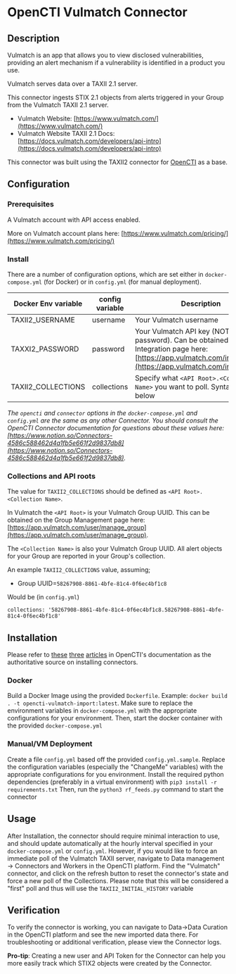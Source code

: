 # OpenCTI Vulmatch Connector

## Description

Vulmatch is an app that allows you to view disclosed vulnerabilities, providing an alert mechanism if a vulnerability is identified in a product you use.

Vulmatch serves data over a TAXII 2.1 server.

This connector ingests STIX 2.1 objects from alerts triggered in your Group from the Vulmatch TAXII 2.1 server.

* Vulmatch Website: [https://www.vulmatch.com/](https://www.vulmatch.com/)
* Vulmatch Website TAXII 2.1 Docs: [https://docs.vulmatch.com/developers/api-intro](https://docs.vulmatch.com/developers/api-intro)

This connector was built using the TAXII2 connector for [OpenCTI](https://github.com/OpenCTI-Platform/opencti) as a base.

## Configuration

### Prerequisites 

A Vulmatch account with API access enabled.

More on Vulmatch account plans here: [https://www.vulmatch.com/pricing/](https://www.vulmatch.com/pricing/)

### Install

There are a number of configuration options, which are set either in `docker-compose.yml` (for Docker) or in `config.yml` (for manual deployment).

| Docker Env variable | config variable | Description
| --------------------|-----------------|------------
| TAXII2_USERNAME     | username        | Your Vulmatch username
| TAXXI2_PASSWORD     | password        | Your Vulmatch API key (NOT password). Can be obtained on the Integration page here: [https://app.vulmatch.com/integrations](https://app.vulmatch.com/integrations)
| TAXII2_COLLECTIONS  | collections     | Specify what `<API Root>.<Collection Name>` you want to poll. Syntax Detailed below

_The `opencti` and `connector` options in the `docker-compose.yml` and `config.yml` are the same as any other Connector. You should consult the OpenCTI Connector documentation for questions about these values here: [https://www.notion.so/Connectors-4586c588462d4a1fb5e661f2d9837db8](https://www.notion.so/Connectors-4586c588462d4a1fb5e661f2d9837db8)._

### Collections and API roots

The value for `TAXII2_COLLECTIONS` should be defined as `<API Root>.<Collection Name>`.

In Vulmatch the `<API Root>` is your Vulmatch Group UUID. This can be obtained on the Group Management page here: [https://app.vulmatch.com/user/manage_group](https://app.vulmatch.com/user/manage_group).

The `<Collection Name>` is also your Vulmatch Group UUID. All alert objects for your Group are reported in your Group's collection.

An example `TAXII2_COLLECTIONS` value, assuming;

* Group UUID=`58267908-8861-4bfe-81c4-0f6ec4bf1c8`

Would be (in `config.yml`)

```
collections: '58267908-8861-4bfe-81c4-0f6ec4bf1c8.58267908-8861-4bfe-81c4-0f6ec4bf1c8'
```

## Installation

Please refer to [these](https://www.notion.so/Connectors-4586c588462d4a1fb5e661f2d9837db8) [three](https://www.notion.so/Introduction-9a614638a75746a391cd93a45fe3dc6c) [articles](https://www.notion.so/HowTo-Build-your-first-connector-06b2690697404b5ebc6e3556a1385940) in OpenCTI's documentation as the authoritative source on installing connectors.

### Docker

Build a Docker Image using the provided `Dockerfile`. Example: `docker build . -t opencti-vulmatch-import:latest`. Make sure to replace the environment variables in `docker-compose.yml` with the appropriate configurations for your environment. Then, start the docker container with the provided `docker-compose.yml`

### Manual/VM Deployment

Create a file `config.yml` based off the provided `config.yml.sample`. Replace the configuration variables (especially the "ChangeMe" variables) with the appropriate configurations for you environment. Install the required python dependencies (preferably in a virtual environment) with `pip3 install -r requirements.txt` Then, run the `python3 rf_feeds.py` command to start the connector

## Usage

After Installation, the connector should require minimal interaction to use, and should update automatically at the hourly interval specified in your `docker-compose.yml` or `config.yml`. However, if you would like to force an immediate poll of the Vulmatch TAXII server, navigate to Data management -> Connectors and Workers in the OpenCTI platform. Find the "Vulmatch" connector, and click on the refresh button to reset the connector's state and force a new poll of the Collections. Please note that this will be considered a "first" poll and thus will use the `TAXII2_INITIAL_HISTORY` variable

## Verification

To verify the connector is working, you can navigate to Data->Data Curation in the OpenCTI platform and see the new imported data there. For troubleshooting or additional verification, please view the Connector logs.

**Pro-tip**: Creating a new user and API Token for the Connector can help you more easily track which STIX2 objects were created by the Connector.